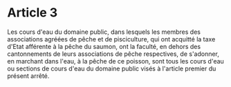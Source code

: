 # Article 3

Les cours d'eau du domaine public, dans lesquels les membres des associations agréées de pêche et de pisciculture, qui ont acquitté la taxe d'Etat afférente à la pêche du saumon, ont la faculté, en dehors des cantonnements de leurs associations de pêche respectives, de s'adonner, en marchant dans l'eau, à la pêche de ce poisson, sont tous les cours d'eau ou sections de cours d'eau du domaine public visés à l'article premier du présent arrêté.

